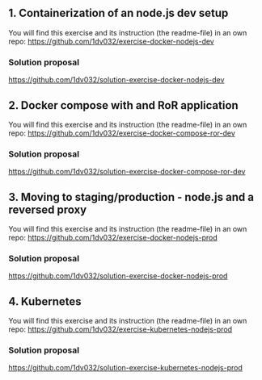 ## 1. Containerization of an node.js dev setup
You will find this exercise and its instruction (the readme-file) in an own repo: https://github.com/1dv032/exercise-docker-nodejs-dev

### Solution proposal
https://github.com/1dv032/solution-exercise-docker-nodejs-dev

## 2. Docker compose with and RoR application
You will find this exercise and its instruction (the readme-file) in an own repo: https://github.com/1dv032/exercise-docker-compose-ror-dev

### Solution proposal
https://github.com/1dv032/solution-exercise-docker-compose-ror-dev

## 3. Moving to staging/production - node.js and a reversed proxy 
You will find this exercise and its instruction (the readme-file) in an own repo: https://github.com/1dv032/exercise-docker-nodejs-prod

### Solution proposal
https://github.com/1dv032/solution-exercise-docker-nodejs-prod

## 4. Kubernetes
You will find this exercise and its instruction (the readme-file) in an own repo: https://github.com/1dv032/exercise-kubernetes-nodejs-prod

### Solution proposal
https://github.com/1dv032/solution-exercise-kubernetes-nodejs-prod